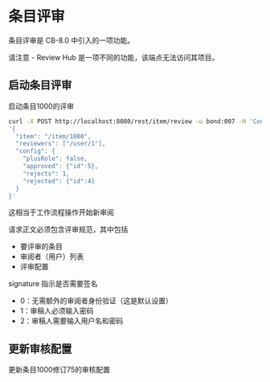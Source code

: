 # 条目评审

条目评审是 CB-8.0 中引入的一项功能。

请注意 - Review Hub 是一项不同的功能，该端点无法访问其项目。

## 启动条目评审

启动条目1000的评审

```bash
curl -X POST http://localhost:8080/rest/item/review -u bond:007 -H 'Content-Type:application/json' -d \
'{
  "item": "/item/1000",
  "reviewers": ["/user/1"],
  "config": {
    "plusRole": false,
    "approved": {"id":5},
    "rejects": 1,
    "rejected": {"id":4}
  }
}'
```

这相当于工作流程操作开始新审阅

请求正文必须包含评审规范，其中包括

- 要评审的条目
- 审阅者（用户）列表
- 评审配置

signature 指示是否需要签名

- 0：无需额外的审阅者身份验证（这是默认设置）
- 1：审稿人必须输入密码
- 2：审稿人需要输入用户名和密码



## 更新审核配置

更新条目1000修订75的审核配置

